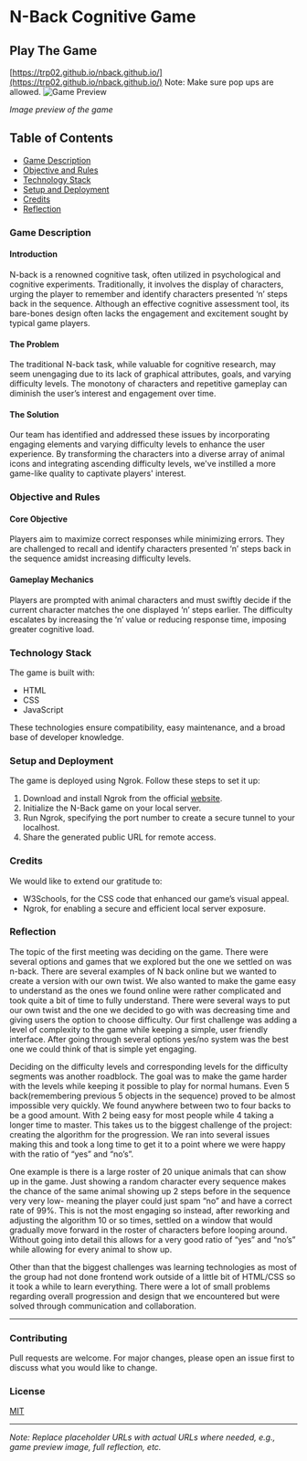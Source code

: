 # N-Back Cognitive Game

## Play The Game 

[https://trp02.github.io/nback.github.io/](https://trp02.github.io/nback.github.io/) 
Note: Make sure pop ups are allowed. 
![Game Preview](https://github.com/abastola0/SoftwareFoundations/assets/41137160/ed5c0e8d-dbf2-42b0-9e2e-e0073a9a85b3.png)

*Image preview of the game*

## Table of Contents
- [Game Description](#game-description)
- [Objective and Rules](#objective-and-rules)
- [Technology Stack](#technology-stack)
- [Setup and Deployment](#setup-and-deployment)
- [Credits](#credits)
- [Reflection](#reflection)

### Game Description

#### Introduction
N-back is a renowned cognitive task, often utilized in psychological and cognitive experiments. Traditionally, it involves the display of characters, urging the player to remember and identify characters presented ‘n’ steps back in the sequence. Although an effective cognitive assessment tool, its bare-bones design often lacks the engagement and excitement sought by typical game players.

#### The Problem
The traditional N-back task, while valuable for cognitive research, may seem unengaging due to its lack of graphical attributes, goals, and varying difficulty levels. The monotony of characters and repetitive gameplay can diminish the user’s interest and engagement over time.

#### The Solution
Our team has identified and addressed these issues by incorporating engaging elements and varying difficulty levels to enhance the user experience. By transforming the characters into a diverse array of animal icons and integrating ascending difficulty levels, we've instilled a more game-like quality to captivate players' interest.

### Objective and Rules

#### Core Objective
Players aim to maximize correct responses while minimizing errors. They are challenged to recall and identify characters presented ‘n’ steps back in the sequence amidst increasing difficulty levels.

#### Gameplay Mechanics
Players are prompted with animal characters and must swiftly decide if the current character matches the one displayed ‘n’ steps earlier. The difficulty escalates by increasing the ‘n’ value or reducing response time, imposing greater cognitive load.

### Technology Stack

The game is built with:

- HTML
- CSS
- JavaScript

These technologies ensure compatibility, easy maintenance, and a broad base of developer knowledge.

### Setup and Deployment

The game is deployed using Ngrok. Follow these steps to set it up:

1. Download and install Ngrok from the official [website](https://ngrok.com/).
2. Initialize the N-Back game on your local server.
3. Run Ngrok, specifying the port number to create a secure tunnel to your localhost.
4. Share the generated public URL for remote access.

### Credits

We would like to extend our gratitude to:

- W3Schools, for the CSS code that enhanced our game’s visual appeal.
- Ngrok, for enabling a secure and efficient local server exposure.

### Reflection

The topic of the first meeting was deciding on the game. There were several options and games that we explored but the one we settled on was n-back. There are several examples of N back online but we wanted to create a version with our own twist. We also wanted to make the game easy to understand as the ones we found online were rather complicated and took quite a bit of time to fully understand.  There were several ways to put our own twist and the one we decided to go with was decreasing time and giving users the option to choose difficulty.
Our first challenge was adding a level of complexity to the game while keeping a simple, user friendly interface. After going through several options yes/no system was the best one we could think of that is simple yet engaging. 

Deciding on the difficulty levels and corresponding levels for the difficulty segments was another roadblock. The goal was to make the game harder with the levels while keeping it possible to play for normal humans. Even 5 back(remembering previous 5 objects in the sequence) proved to be almost impossible very quickly. We found anywhere between two to four backs to be a good amount. With 2 being easy for most people while 4 taking a longer time to master. 
This takes us to the biggest challenge of the project: creating the algorithm for the progression. We ran into several issues making this and took a long time to get it to a point where we were happy with the ratio of “yes” and “no’s”. 

One example is there is a large roster of 20 unique animals that can show up in the game. Just showing a random character every sequence makes the chance of the same animal showing up 2 steps before in the sequence very very low- meaning the player could just spam “no” and have a correct rate of 99%. This is not the most engaging so instead, after reworking and adjusting the algorithm 10 or so times, settled on a window that would gradually move forward in the roster of characters before looping around. Without going into detail this allows for a very good ratio of “yes” and “no’s” while allowing for every animal to show up. 

Other than that the biggest challenges was learning technologies as most of the group had not done frontend work outside of a little bit of HTML/CSS so it took a while to learn everything. There were a lot of small problems regarding overall progression and design that we encountered but were solved through communication and collaboration.


---

### Contributing
Pull requests are welcome. For major changes, please open an issue first to discuss what you would like to change.

### License
[MIT](https://choosealicense.com/licenses/mit/) 

---

*Note: Replace placeholder URLs with actual URLs where needed, e.g., game preview image, full reflection, etc.*
